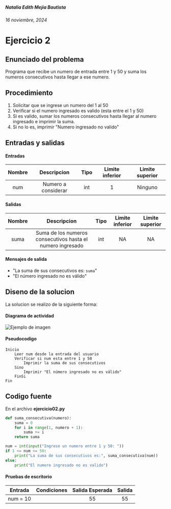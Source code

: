 ##### Natalia Edith Mejia Bautista 
###### 16 noviembre, 2024

# Ejercicio 2

## Enunciado del problema
Programa que recibe un numero de entrada entre 1 y 50 y suma los numeros consecutivos hasta llegar a ese numero.

## Procedimiento 
1. Solicitar que se ingrese un numero del 1 al 50
2. Verificar si el numero ingresado es valido (esta entre el 1 y 50)
3. Si es valido, sumar los numeros consecutivos hasta llegar al numero ingresado e imprimir la suma.
4. Si no lo es, imprimir "Numero ingresado no valido"

 ## Entradas y salidas
#### Entradas
| Nombre  | Descripcion  | Tipo | Limite inferior | Limite superior |
|:-------------:|:---------------:| :-------------:|:---------:|:---------:|
| num  |Numero a considerar| int | 1 | Ninguno |

#### Salidas
| Nombre  | Descripcion  | Tipo | Limite inferior | Limite superior |
|:-------------:|:---------------:| :-------------:|:---------:|:---------:|
| suma  | Suma de los numeros consecutivos hasta el numero ingresado | int | NA | NA
#### Mensajes de salida
- "La suma de sus consecutivos es: `suma`"
- "El número ingresado no es válido"

## Diseno de la solucion 
La solucion se realizo de la siguiente forma:
#### Diagrama de actividad
![Ejemplo de imagen](https://ejemplo.com/imagen.png)


#### Pseudocodigo
```plaintext
Inicio
    Leer num desde la entrada del usuario   
    Verificar si num esta entre 1 y 50
        Imprimir la suma de sus consecutivos
    Sino
        Imprimir "El número ingresado no es válido"
    FinSi
Fin
```

## Codigo fuente
En el archivo **ejercicio02.py**
```python
def suma_consecutiva(numero):
    suma = 0
    for i in range(1, numero + 1):
        suma += i  
    return suma

num = int(input("Ingrese un numero entre 1 y 50: "))
if 1 <= num <= 50:
    print("La suma de sus consecutivos es:", suma_consecutiva(num))
else:
    print("El numero ingresado no es valido") 
```


#### Pruebas de escritorio
| Entrada | Condiciones | Salida Esperada | Salida |
|:-------------:|:---------------:| :-------------:|:---------:|
| num = 10 |  | 55 |55 |